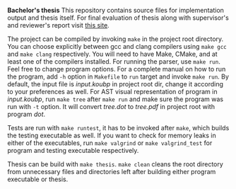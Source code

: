 **Bachelor's thesis**
This repository contains source files for implementation output and thesis itself.
For final evaluation of thesis along with supervisor's and reviewer's report visit [this site](https://www.vut.cz/en/students/final-thesis/detail/153846).

The project can be compiled by invoking ```make``` in the project root directory.
You can choose explicitly between gcc and clang compilers using ```make gcc``` and ```make clang``` respectively.
You will need to have Make, CMake, and at least one of the compilers installed.
For running the parser, use ```make run```.
Feel free to change program options.
For a complete manual on how to run the program, add ```-h``` option in ```Makefile``` to ```run``` target and invoke ```make run```.
By default, the input file is *input.koubp* in project root dir, change it according to your preferences as well.
For AST visual representation of program in *input.koubp*, run ```make tree``` after ```make run``` and make sure the program was run with ```-t``` option.
It will convert *tree.dot* to *tree.pdf* in project root with program *dot*.

Tests are run with ```make runtest```, it has to be invoked after ```make```, which builds the testing executable as well.
If you want to check for memory leaks in either of the executables, run ```make valgrind``` or ```make valgrind_test``` for program and testing executable respectively.

Thesis can be build with ```make thesis```.
```make clean``` cleans the root directory from unnecessary files and directories left after building either program executable or thesis.
